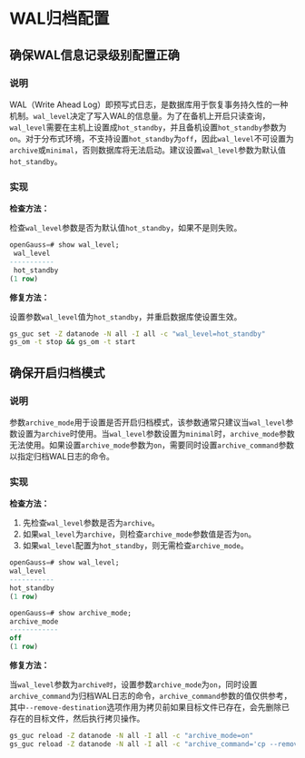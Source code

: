 # WAL归档配置

## 确保WAL信息记录级别配置正确

### 说明

WAL（Write Ahead Log）即预写式日志，是数据库用于恢复事务持久性的一种机制。`wal_level`决定了写入WAL的信息量。为了在备机上开启只读查询，`wal_level`需要在主机上设置成`hot_standby`，并且备机设置`hot_standby`参数为`on`。对于分布式环境，不支持设置`hot_standby`为`off`，因此`wal_level`不可设置为`archive`或`minimal`，否则数据库将无法启动。建议设置`wal_level`参数为默认值`hot_standby`。

### 实现

**检查方法：**

检查`wal_level`参数是否为默认值`hot_standby`，如果不是则失败。

```sql
openGauss=# show wal_level;
 wal_level
-----------
 hot_standby
(1 row)
```

**修复方法：**

设置参数`wal_level`值为`hot_standby`，并重启数据库使设置生效。

```bash
gs_guc set -Z datanode -N all -I all -c "wal_level=hot_standby"
gs_om -t stop && gs_om -t start
```

## 确保开启归档模式

### 说明

参数`archive_mode`用于设置是否开启归档模式，该参数通常只建议当`wal_level`参数设置为`archive`时使用。当`wal_level`参数设置为`minimal`时，`archive_mode`参数无法使用。如果设置`archive_mode`参数为`on`，需要同时设置`archive_command`参数以指定归档WAL日志的命令。

### 实现

**检查方法：**

1. 先检查`wal_level`参数是否为`archive`。
2. 如果`wal_level`为`archive`，则检查`archive_mode`参数值是否为`on`。
3. 如果`wal_level`配置为`hot_standby`，则无需检查`archive_mode`。

```sql
openGauss=# show wal_level;
wal_level
-----------
hot_standby
(1 row)

openGauss=# show archive_mode;
archive_mode
------------
off
(1 row)
```

**修复方法：**

当`wal_level`参数为`archive时`，设置参数`archive_mode`为`on`，同时设置`archive_command`为归档WAL日志的命令，`archive_command`参数的值仅供参考，其中`--remove-destination`选项作用为拷贝前如果目标文件已存在，会先删除已存在的目标文件，然后执行拷贝操作。

```bash
gs_guc reload -Z datanode -N all -I all -c "archive_mode=on"
gs_guc reload -Z datanode -N all -I all -c "archive_command='cp --remove-destination %p /mnt/server/archive/%f'"
```
